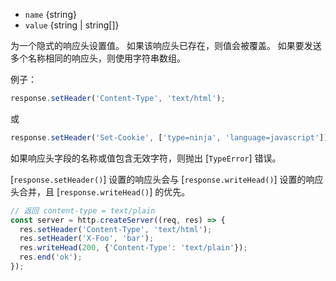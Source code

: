 <!-- YAML
added: v0.4.0
-->

* `name` {string}
* `value` {string | string[]}

为一个隐式的响应头设置值。
如果该响应头已存在，则值会被覆盖。
如果要发送多个名称相同的响应头，则使用字符串数组。

例子：

```js
response.setHeader('Content-Type', 'text/html');
```

或

```js
response.setHeader('Set-Cookie', ['type=ninja', 'language=javascript']);
```

如果响应头字段的名称或值包含无效字符，则抛出 [`TypeError`] 错误。

[`response.setHeader()`] 设置的响应头会与 [`response.writeHead()`] 设置的响应头合并，且 [`response.writeHead()`] 的优先。

```js
// 返回 content-type = text/plain
const server = http.createServer((req, res) => {
  res.setHeader('Content-Type', 'text/html');
  res.setHeader('X-Foo', 'bar');
  res.writeHead(200, {'Content-Type': 'text/plain'});
  res.end('ok');
});
```

